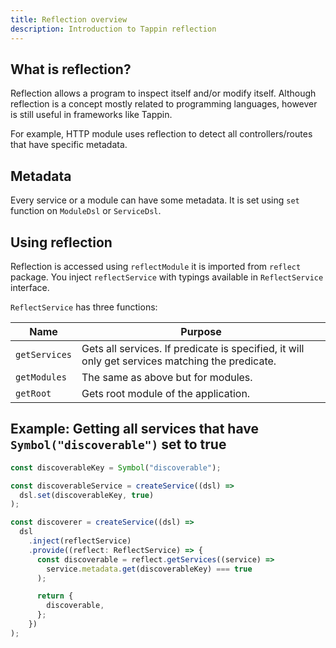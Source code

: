 ```yaml
---
title: Reflection overview
description: Introduction to Tappin reflection
---
```


## What is reflection?

Reflection allows a program to inspect itself and/or modify itself. Although
reflection is a concept mostly related to programming languages, however is
still useful in frameworks like Tappin.

For example, HTTP module uses reflection to detect all controllers/routes that
have specific metadata.

## Metadata

Every service or a module can have some metadata. It is set using `set` function
on `ModuleDsl` or `ServiceDsl`.

## Using reflection

Reflection is accessed using `reflectModule` it is imported from `reflect`
package. You inject `reflectService` with typings available in `ReflectService`
interface.

`ReflectService` has three functions:

| Name          | Purpose                                                                                         |
| ------------- | ----------------------------------------------------------------------------------------------- |
| `getServices` | Gets all services. If predicate is specified, it will only get services matching the predicate. |
| `getModules`  | The same as above but for modules.                                                              |
| `getRoot`     | Gets root module of the application.                                                            |

## Example: Getting all services that have `Symbol("discoverable")` set to true

```ts
const discoverableKey = Symbol("discoverable");

const discoverableService = createService((dsl) =>
  dsl.set(discoverableKey, true)
);

const discoverer = createService((dsl) =>
  dsl
    .inject(reflectService)
    .provide((reflect: ReflectService) => {
      const discoverable = reflect.getServices((service) =>
        service.metadata.get(discoverableKey) === true
      );

      return {
        discoverable,
      };
    })
);
```
